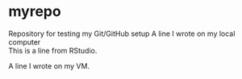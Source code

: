 # myrepo
Repository for testing my Git/GitHub setup
A line I wrote on my local computer  
This is a line from RStudio.

A line I wrote on my VM.
